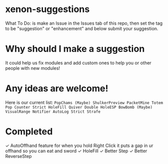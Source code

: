 # xenon-suggestions
What To Do: is make an Issue in the Issues tab of this repo, then set the tag to be "suggestion" or "enhancement" and below submit your suggestion.

# Why should I make a suggestion

It could help us fix modules and add custom ones to help you or other people with new modules!

# Any ideas are welcome!

Here is our current list: 
`PopChams (Maybe)
ShulkerPreview
PacketMine
Totem Pop Counter
Strict HoleFill
Quiver
Double HoleESP
BowBomb (Maybe)
VisualRange Notifier
AutoLog
Strict Strafe
`

# Completed

✓ AutoOffhand feature for when you hold Right Click it puts a gap in ur offhand so you can eat and sword
✓ HoleFill
✓ Better Step
✓ Better ReverseStep
